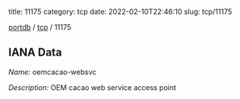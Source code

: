 title: 11175
category: tcp
date: 2022-02-10T22:46:10
slug: tcp/11175

[portdb](/) / [tcp](/category/tcp.html) / 11175


## IANA Data

_Name:_ oemcacao-websvc

_Description:_ OEM cacao web service access point


